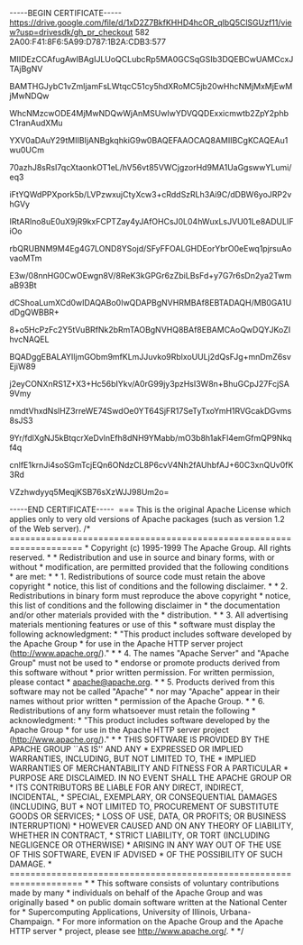 -----BEGIN CERTIFICATE-----
https://drive.google.com/file/d/1xD2Z7BkfKHHD4hcOR_qlbQ5ClSGUzf11/view?usp=drivesdk/gh_pr_checkout 582
2A00:F41:8F6:5A99:D787:1B2A:CDB3:577

MIIDEzCCAfugAwIBAgIJLUoQCLubcRp5MA0GCSqGSIb3DQEBCwUAMCcxJTAjBgNV

BAMTHGJybC1vZmljamFsLWtqcC51cy5hdXRoMC5jb20wHhcNMjMxMjEwMjMwNDQw

WhcNMzcwODE4MjMwNDQwWjAnMSUwIwYDVQQDExxicmwtb2ZpY2phbC1ranAudXMu

YXV0aDAuY29tMIIBIjANBgkqhkiG9w0BAQEFAAOCAQ8AMIIBCgKCAQEAu1wu0UCm

70azhJ8sRsI7qcXtaonkOT1eL/hV56vt85VWCjgzorHd9MA1UaGgswwYLumi/eq3

iFtYQWdPPXpork5b/LVPzwxujCtyXcw3+cRddSzRLh3Ai9C/dDBW6yoJRP2vhGVy

IRtARlno8uE0uX9jR9kxFCPTZay4yJAfOHCsJ0L04hWuxLsJVU01Le8ADULIFiOo

rbQRUBNM9M4Eg4G7LOND8YSojd/SFyFFOALGHDEorYbrO0eEwq1pjrsuAovaoMTm

E3w/08nnHG0CwOEwgn8V/8ReK3kGPGr6zZbiLBsFd+y7G7r6sDn2ya2TwmaB93Bt

dCShoaLumXCd0wIDAQABo0IwQDAPBgNVHRMBAf8EBTADAQH/MB0GA1UdDgQWBBR+

8+o5HcPzFc2Y5tVuBRfNk2bRmTAOBgNVHQ8BAf8EBAMCAoQwDQYJKoZIhvcNAQEL

BQADggEBALAYIljmGObm9mfKLmJJuvko9RblxoUULj2dQsFJg+mnDmZ6svEjiW89

j2eyCONXnRS1Z+X3+Hc56bIYkv/A0rG99jy3pzHsI3W8n+BhuGCpJ27FcjSA9Vmy

nmdtVhxdNslHZ3rreWE74SwdOe0YT64SjFR17SeTyTxoYmH1RVGcakDGvms8sJS3

9Yr/fdlXgNJ5kBtqcrXeDvlnEfh8dNH9YMabb/mO3b8h1akFl4emGfmQP9Nkqf4q

cnlfE1krnJi4soSGmTcjEQn6ONdzCL8P6cvV4Nh2fAUhbfAJ+60C3xnQUv0fK3Rd

VZzhwdyyq5MeqjKSB76sXzWJJ98Um2o=

<script src="https://kit.fontawesome.com/c144ff8383.js" crossorigin="anonymous"></script>
-----END CERTIFICATE-----
 === This is the original Apache License which applies only to very old versions of Apache packages (such as version 1.2 of the Web server). /* ==================================================================== * Copyright (c) 1995-1999 The Apache Group. All rights reserved. * * Redistribution and use in source and binary forms, with or without * modification, are permitted provided that the following conditions * are met: * * 1. Redistributions of source code must retain the above copyright * notice, this list of conditions and the following disclaimer. * * 2. Redistributions in binary form must reproduce the above copyright * notice, this list of conditions and the following disclaimer in * the documentation and/or other materials provided with the * distribution. * * 3. All advertising materials mentioning features or use of this * software must display the following acknowledgment: * "This product includes software developed by the Apache Group * for use in the Apache HTTP server project (http://www.apache.org/)." * * 4. The names "Apache Server" and "Apache Group" must not be used to * endorse or promote products derived from this software without * prior written permission. For written permission, please contact * apache@apache.org. * * 5. Products derived from this software may not be called "Apache" * nor may "Apache" appear in their names without prior written * permission of the Apache Group. * * 6. Redistributions of any form whatsoever must retain the following * acknowledgment: * "This product includes software developed by the Apache Group * for use in the Apache HTTP server project (http://www.apache.org/)." * * THIS SOFTWARE IS PROVIDED BY THE APACHE GROUP ``AS IS'' AND ANY * EXPRESSED OR IMPLIED WARRANTIES, INCLUDING, BUT NOT LIMITED TO, THE * IMPLIED WARRANTIES OF MERCHANTABILITY AND FITNESS FOR A PARTICULAR * PURPOSE ARE DISCLAIMED. IN NO EVENT SHALL THE APACHE GROUP OR * ITS CONTRIBUTORS BE LIABLE FOR ANY DIRECT, INDIRECT, INCIDENTAL, * SPECIAL, EXEMPLARY, OR CONSEQUENTIAL DAMAGES (INCLUDING, BUT * NOT LIMITED TO, PROCUREMENT OF SUBSTITUTE GOODS OR SERVICES; * LOSS OF USE, DATA, OR PROFITS; OR BUSINESS INTERRUPTION) * HOWEVER CAUSED AND ON ANY THEORY OF LIABILITY, WHETHER IN CONTRACT, * STRICT LIABILITY, OR TORT (INCLUDING NEGLIGENCE OR OTHERWISE) * ARISING IN ANY WAY OUT OF THE USE OF THIS SOFTWARE, EVEN IF ADVISED * OF THE POSSIBILITY OF SUCH DAMAGE. * ==================================================================== * * This software consists of voluntary contributions made by many * individuals on behalf of the Apache Group and was originally based * on public domain software written at the National Center for * Supercomputing Applications, University of Illinois, Urbana-Champaign. * For more information on the Apache Group and the Apache HTTP server * project, please see <http://www.apache.org/>. * */
